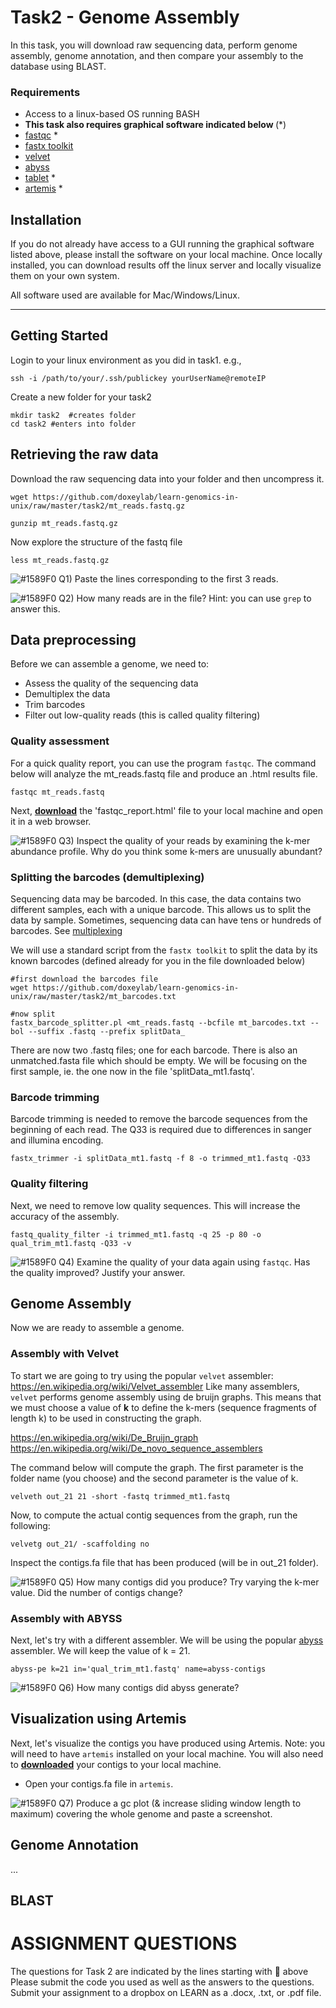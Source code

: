 # Task2 - Genome Assembly

In this task, you will download raw sequencing data, perform genome assembly, genome annotation, and then compare your assembly to the database using BLAST.

### Requirements

* Access to a linux-based OS running BASH
* <b>This task also requires graphical software indicated below </b> (*)
* [fastqc](https://www.bioinformatics.babraham.ac.uk/projects/fastqc/) *
* [fastx toolkit](http://hannonlab.cshl.edu/fastx_toolkit/)
* [velvet](https://www.ebi.ac.uk/~zerbino/velvet/)
* [abyss](https://github.com/bcgsc/abyss)
* [tablet](https://ics.hutton.ac.uk/tablet/) *
* [artemis](http://sanger-pathogens.github.io/Artemis/Artemis/) *

## Installation

If you do not already have access to a GUI running the graphical software listed above, please install the software on your local machine. Once locally installed, you can download results off the linux server and locally visualize them on your own system.

All software used are available for Mac/Windows/Linux.

---

## Getting Started

Login to your linux environment as you did in task1. e.g.,

```
ssh -i /path/to/your/.ssh/publickey yourUserName@remoteIP
```

Create a new folder for your task2

```
mkdir task2  #creates folder
cd task2 #enters into folder
```

## Retrieving the raw data

Download the raw sequencing data into your folder and then uncompress it.

```
wget https://github.com/doxeylab/learn-genomics-in-unix/raw/master/task2/mt_reads.fastq.gz

gunzip mt_reads.fastq.gz

```

Now explore the structure of the fastq file

```
less mt_reads.fastq.gz
```

![#1589F0](https://placehold.it/15/1589F0/000000?text=+) Q1) Paste the lines corresponding to the first 3 reads.


![#1589F0](https://placehold.it/15/1589F0/000000?text=+) Q2) How many reads are in the file? Hint: you can use `grep` to answer this.


## Data preprocessing

Before we can assemble a genome, we need to:

* Assess the quality of the sequencing data
* Demultiplex the data
* Trim barcodes
* Filter out low-quality reads (this is called quality filtering)

### Quality assessment
For a quick quality report, you can use the program `fastqc`.
The command below will analyze the mt_reads.fastq file and produce an .html results file.

```
fastqc mt_reads.fastq
```

Next, [<b>download</b>](https://github.com/doxeylab/learn-genomics-in-unix/raw/master/task1/gcloud-download.png) the 'fastqc_report.html' file to your local machine and open it in a web browser.

![#1589F0](https://placehold.it/15/1589F0/000000?text=+) Q3) Inspect the quality of your reads by examining the k-mer abundance profile. Why do you think some k-mers are unusually abundant?


### Splitting the barcodes (demultiplexing)

Sequencing data may be barcoded. In this case, the data contains two different samples, each with a unique barcode.
This allows us to split the data by sample. Sometimes, sequencing data can have tens or hundreds of barcodes. See [multiplexing](https://www.illumina.com/science/technology/next-generation-sequencing/multiplex-sequencing.html)

We will use a standard script from the `fastx toolkit` to split the data by its known barcodes (defined already for you in the file downloaded below)

```
#first download the barcodes file
wget https://github.com/doxeylab/learn-genomics-in-unix/raw/master/task2/mt_barcodes.txt

#now split
fastx_barcode_splitter.pl <mt_reads.fastq --bcfile mt_barcodes.txt --bol --suffix .fastq --prefix splitData_
```

There are now two .fastq files; one for each barcode.  There is also an unmatched.fasta file which should be empty.  We will be focusing on the first sample, ie. the one now in the file 'splitData_mt1.fastq'.

### Barcode trimming

Barcode trimming is needed to remove the barcode sequences from the beginning of each read. The Q33 is required due to differences in sanger and illumina encoding.

```
fastx_trimmer -i splitData_mt1.fastq -f 8 -o trimmed_mt1.fastq -Q33
```


### Quality filtering

Next, we need to remove low quality sequences. This will increase the accuracy of the assembly.

```
fastq_quality_filter -i trimmed_mt1.fastq -q 25 -p 80 -o qual_trim_mt1.fastq -Q33 -v
```

![#1589F0](https://placehold.it/15/1589F0/000000?text=+) Q4) Examine the quality of your data again using `fastqc`. Has the quality improved? Justify your answer.


## Genome Assembly

Now we are ready to assemble a genome. 

### Assembly with Velvet
To start we are going to try using the popular `velvet` assembler: https://en.wikipedia.org/wiki/Velvet_assembler
Like many assemblers, `velvet` performs genome assembly using de bruijn graphs. This means that we must choose a value of <b>k</b> to define the k-mers (sequence fragments of length k) to be used in constructing the graph.

https://en.wikipedia.org/wiki/De_Bruijn_graph
https://en.wikipedia.org/wiki/De_novo_sequence_assemblers


The command below will compute the graph. The first parameter is the folder name (you choose) and the second parameter is the value of k.

```
velveth out_21 21 -short -fastq trimmed_mt1.fastq
```

Now, to compute the actual contig sequences from the graph, run the following:

```
velvetg out_21/ -scaffolding no
```

Inspect the contigs.fa file that has been produced (will be in out_21 folder).

![#1589F0](https://placehold.it/15/1589F0/000000?text=+) Q5) How many contigs did you produce? Try varying the k-mer value. Did the number of contigs change?


### Assembly with ABYSS

Next, let's try with a different assembler. We will be using the popular [abyss](https://github.com/bcgsc/abyss) assembler. We will keep the value of k = 21.

```
abyss-pe k=21 in='qual_trim_mt1.fastq' name=abyss-contigs
```

![#1589F0](https://placehold.it/15/1589F0/000000?text=+) Q6) How many contigs did abyss generate?



## Visualization using Artemis

Next, let's visualize the contigs you have produced using Artemis. Note: you will need to have `artemis` installed on your local machine.
You will also need to [<b>downloaded</b>](https://github.com/doxeylab/learn-genomics-in-unix/raw/master/task1/gcloud-download.png) your contigs to your local machine.

* Open your contigs.fa file in `artemis`.

![#1589F0](https://placehold.it/15/1589F0/000000?text=+) Q7) Produce a gc plot (& increase sliding window length to maximum) covering the whole genome and paste a screenshot.


## Genome Annotation

...

## BLAST



# ASSIGNMENT QUESTIONS

The questions for Task 2 are indicated by the lines starting with :large_blue_circle: above
Please submit the code you used as well as the answers to the questions. Submit your assignment to a dropbox on LEARN as a .docx, .txt, or .pdf file.
